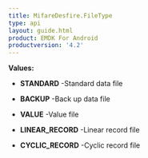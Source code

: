 ```yaml
---
title: MifareDesfire.FileType
type: api
layout: guide.html
product: EMDK For Android
productversion: '4.2'
---
```





**Values:**

* **STANDARD** -Standard data file

* **BACKUP** -Back up data file

* **VALUE** -Value file

* **LINEAR_RECORD** -Linear record file

* **CYCLIC_RECORD** -Cyclic record file


